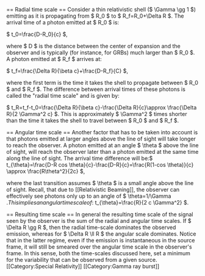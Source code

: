 == Radial time scale ==
Consider a thin relativistic shell ($ \Gamma \gg 1 $) emitting as it is propagating from $ R_0 $ to $ R_f=R_0+\Delta R $. The arrival time of a photon emitted at $ R_0 $ is:

$ t_0=\frac{D-R_0}{c} $,

where $ D $ is the distance between the center of expansion and the observer and is typically (for instance, for GRBs) much larger than $ R_0 $. A photon emitted at $ R_f $ arrives at:

$ t_f=\frac{\Delta R}{\beta c}+\frac{D-R_f}{C} $,

where the first term is the time it takes the shell to propagate between $ R_0 $ and $ R_f $. The difference between arrival times of these photons is called the "radial time scale" and is given by:

$ t_R=t_f-t_0=\frac{\Delta R}{\beta c}-\frac{\Delta R}{c}\approx \frac{\Delta R}{2 \Gamma^2 c} $. This is approximately $ \Gamma^2 $ times shorter than the time it takes the shell to travel between $ R_0 $ and $ R_f $.

== Angular time scale ==
Another factor that has to be taken into account is that photons emitted at larger angles above the line of sight will take longer to reach the observer. A photon emitted at an angle $ \theta $ above the line of sight, will reach the observer later than a photon emitted at the same time along the line of sight. The arrival time difference will be:$ t_{\theta}=\frac{D-R cos \theta}{c}-\frac{D-R}{c}=\frac{R(1-cos \theta)}{c} \approx \frac{R\theta^2}{2c} $,

where the last transition assumes $ \theta $ is a small angle above the line of sight. Recall, that due to [[Relativistic Beaming]], the observer can effectively see photons only up to an angle of $ \theta=1/\Gamma $. This implies an angular time scale of:$ t_{\theta}=\frac{R}{2 c \Gamma^2} $.

== Resulting time scale ==
In general the resulting time scale of the signal seen by the observer is the sum of the radial and angular time scales. If $ \Delta R \gg R $, then the radial time-scale dominates the observed emission, whereas for $ \Delta R \ll R $ the angular scale dominates. Notice that in the latter regime, even if the emission is instantaneous in the source frame, it will still be smeared over the angular time scale in the observer's frame. In this sense, both the time-scales discussed here, set a minimum for the variability that can be observed from a given source.
[[Category:Special Relativity]]
[[Category:Gamma ray burst]]